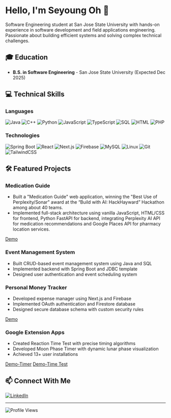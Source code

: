 # Hello, I'm Seyoung Oh 👋

Software Engineering student at San Jose State University with hands-on experience in software development and field applications engineering. Passionate about building efficient systems and solving complex technical challenges.

## 🎓 Education
- **B.S. in Software Engineering** - San Jose State University (Expected Dec 2025)

## 💻 Technical Skills

### Languages
![Java](https://img.shields.io/badge/Java-ED8B00?style=for-the-badge&logo=java&logoColor=white)
![C++](https://img.shields.io/badge/C++-00599C?style=for-the-badge&logo=c%2B%2B&logoColor=white)
![Python](https://img.shields.io/badge/Python-3776AB?style=for-the-badge&logo=python&logoColor=white)
![JavaScript](https://img.shields.io/badge/JavaScript-F7DF1E?style=for-the-badge&logo=javascript&logoColor=black)
![TypeScript](https://img.shields.io/badge/TypeScript-007ACC?style=for-the-badge&logo=typescript&logoColor=white)
![SQL](https://img.shields.io/badge/SQL-4479A1?style=for-the-badge&logo=mysql&logoColor=white)
![HTML](https://img.shields.io/badge/HTML5-E34F26?style=for-the-badge&logo=html5&logoColor=white)
![PHP](https://img.shields.io/badge/PHP-777BB4?style=for-the-badge&logo=php&logoColor=white)

### Technologies
![Spring Boot](https://img.shields.io/badge/Spring_Boot-6DB33F?style=for-the-badge&logo=spring-boot&logoColor=white)
![React](https://img.shields.io/badge/React-20232A?style=for-the-badge&logo=react&logoColor=61DAFB)
![Next.js](https://img.shields.io/badge/Next.js-000000?style=for-the-badge&logo=next.js&logoColor=white)
![Firebase](https://img.shields.io/badge/Firebase-FFCA28?style=for-the-badge&logo=firebase&logoColor=black)
![MySQL](https://img.shields.io/badge/MySQL-4479A1?style=for-the-badge&logo=mysql&logoColor=white)
![Linux](https://img.shields.io/badge/Linux-FCC624?style=for-the-badge&logo=linux&logoColor=black)
![Git](https://img.shields.io/badge/Git-F05032?style=for-the-badge&logo=git&logoColor=white)
![TailwindCSS](https://img.shields.io/badge/Tailwind_CSS-38B2AC?style=for-the-badge&logo=tailwind-css&logoColor=white)


## 🛠️ Featured Projects


### Medication Guide
- Built a "Medication Guide" web application, winning the "Best Use of Perplexity/Sonar" award at the “Build with AI: HackHayward” Hackathon among about 40 teams.
- Implemented full-stack architecture using vanilla JavaScript, HTML/CSS for frontend, Python FastAPI for backend, integrating Perplexity AI API for medication recommendations and Google Places API for pharmacy location services.

[Demo](https://medication-recommend.vercel.app/)

### Event Management System
- Built CRUD-based event management system using Java and SQL
- Implemented backend with Spring Boot and JDBC template
- Designed user authentication and event scheduling system

### Personal Money Tracker
- Developed expense manager using Next.js and Firebase
- Implemented OAuth authentication and Firestore database
- Designed secure database schema with custom security rules

[Demo](https://army-money-tracker.vercel.app/)


### Google Extension Apps
- Created Reaction Time Test with precise timing algorithms
- Developed Moon Phase Timer with dynamic lunar phase visualization
- Achieved 13+ user installations

[Demo-Timer](https://chromewebstore.google.com/detail/moon-phase-timer/kkiikiidimhmaenmpdpfgkhoahkccjhm)
[Demo-Time Test](https://chromewebstore.google.com/detail/%EB%B0%98%EC%9D%91%EC%86%8D%EB%8F%84-%ED%85%8C%EC%8A%A4%ED%8A%B8/oefdnnlfjgoagefgnhfhffjgdbgipoin)

## 📫 Connect With Me
[![LinkedIn](https://img.shields.io/badge/LinkedIn-0077B5?style=for-the-badge&logo=linkedin&logoColor=white)](https://www.linkedin.com/in/syoh2k/)

---
![Profile Views](https://komarev.com/ghpvc/?username=driffe&color=blueviolet)
